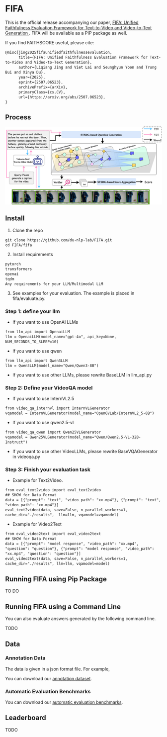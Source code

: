 # FIFA


This is the official release accompanying our paper, [FIFA: Unified Faithfulness Evaluation Framework for Text-to-Video and Video-to-Text Generation
](https://arxiv.org/abs/2507.06523). FIFA will be available as a PIP package as well.

If you find FAITHSCORE useful, please cite:
```
@misc{jing2025fifaunifiedfaithfulnessevaluation,
      title={FIFA: Unified Faithfulness Evaluation Framework for Text-to-Video and Video-to-Text Generation}, 
      author={Liqiang Jing and Viet Lai and Seunghyun Yoon and Trung Bui and Xinya Du},
      year={2025},
      eprint={2507.06523},
      archivePrefix={arXiv},
      primaryClass={cs.CV},
      url={https://arxiv.org/abs/2507.06523}, 
}
```

## Process
![FIFA process](method.png)


## Install

1. Clone the repo
```
git clone https://github.com/du-nlp-lab/FIFA.git
cd FIFA/fifa
```
2. Install requirements
```
pytorch
transformers
openai
tqdm
Any requirements for your LLM/Multimodal LLM
```
3. See examples for your evaluation. The example is placed in fifa/evaluate.py.

### Step 1: define your llm
- If you want to use OpenAI LLMs
```
from llm_api import OpenaiLLM
llm = OpenaiLLM(model_name="gpt-4o", api_key=None, NUM_SECONDS_TO_SLEEP=10)
```

- If you want to use qwen
```
from llm_api import Qwen3LLM
llm = Qwen3LLM(model_name="Qwen/Qwen3-8B")
```


- If you want to use other LLMs, please rewrite BaseLLM in llm_api.py

### Step 2: Define your VideoQA model

- If you want to use InternVL2.5
```
from video_qa_internvl import InternVLGenerator
vqamodel = InternVLGenerator(model_name="OpenGVLab/InternVL2_5-8B")
```


- If you want to use qwen2.5-vl
```
from video_qa_qwen import Qwen25VLGenerator
vqamodel = Qwen25VLGenerator(model_name="Qwen/Qwen2.5-VL-32B-Instruct")
```

- If you want to use other VideoLLMs, please rewrite BaseVQAGenerator in videoqa.py

### Step 3: Finish your evaluation task

- Example for Text2Video.
```
from eval_text2video import eval_text2video
## SHOW for Data Format
data = [{"prompt": "text", "video_path": "xx.mp4"}, {"prompt": "text", "video_path": "xx.mp4"}]
eval_text2video(data, save=False, n_parallel_workers=1, cache_dir="./results",  llm=llm, vqamodel=vqamodel)
```

- Example for Video2Text
```
from eval_video2text import eval_video2text
## SHOW for Data Format
data = [{"prompt": "model response", "video_path": "xx.mp4", "question": "question"}, {"prompt": "model response", "video_path": "xx.mp4", "question": "question"}]
eval_video2text(data, save=False, n_parallel_workers=1, cache_dir="./results", llm=llm, vqamodel=model)
```



## Running FIFA using Pip Package
TO DO

## Running FIFA using a Command Line
You can also evaluate answers generated by the following command line.

TODO

## Data
### Annotation Data
The data is given in a json format file. For example, 


You can download our [annotation dataset]().



### Automatic Evaluation Benchmarks
You can download our [automatic evaluation benchmarks]().

## Leaderboard
TODO
